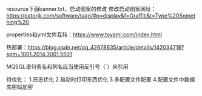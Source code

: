 resource下面banner.txt，启动图案的修改
修改启动图案网址：https://patorjk.com/software/taag/#p=display&f=Graffiti&t=Type%20Something%20

properties和yml文件互转：https://www.toyaml.com/index.html

热部署：https://blog.csdn.net/qq_42678635/article/details/142034718?spm=1001.2014.3001.5501

MQSQL语句表名和列名应当使用反引号（`）来引用

待优化：
1.日志优化
2.启动时打印东西优化
3.多配置文件配置
4.配置文件中数据库密码加密

